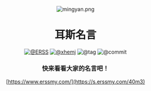 <div style="text-align:center">

![mingyan.png](https://i.loli.net/2021/05/23/ldzxMt9PYQ3LNyU.png)

# 耳斯名言

[![@ERSS](https://badgen.net/badge/icon/ERSS?icon=bitcoin-lightning&label)](https://github.com/icerss/mingyan) [![@xhemj](https://badgen.net/badge/icon/xhemj/mingyan?icon=github&label)](https://github.com/xhemj) ![@tag](https://badgen.net/github/tag/xhemj/mingyan) ![@commit](https://badgen.net/github/last-commit/xhemj/mingyan)

### 快来看看大家的名言吧！

[https://www.erssmy.com/](https://s.erssmy.com/40m3)

</div>
